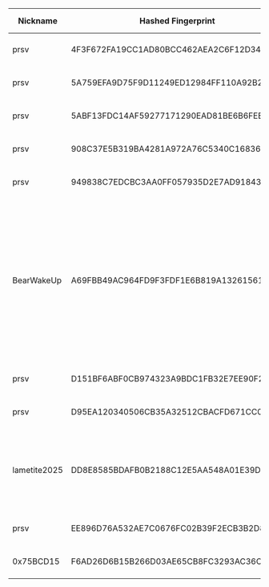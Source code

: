 | Nickname |  Hashed Fingerprint	| Or Addresses | Contact | Running | Flags | Last Seen | First Seen | Last Restarted | Advertised Bandwidth | Platform | Version | Version Status | Recommended Version | Verified hostnames | Exit policy |
|---|---|---|---|---|---|---|---|---|---|---|---|---|---|---|---|
|prsv | 4F3F672FA19CC1AD80BCC462AEA2C6F12D348A92 | ["51.210.177.4:9100","[2001:41d0:305:2100::5b1]:9100"] | email:admin[]prsv.ch url:https://prsv.ch/ proof:uri-rsa ciissversion:2 | true | Running, V2Dir, Valid | 2025-10-03 09:00:00 | 2025-10-03 06:00:00 | 2025-10-03 05:04:31 | 0 | Tor 0.4.8.18 on Linux | 0.4.8.18 | recommended | true | ["vps-68e81b2b.vps.ovh.net"] | ["reject *:*"]|
|prsv | 5A759EFA9D75F9D11249ED12984FF110A92B20C1 | ["135.125.183.193:9100","[2001:41d0:701:1100::9e20]:9100"] | email:admin[]prsv.ch url:https://prsv.ch/ proof:uri-rsa ciissversion:2 | true | Running, V2Dir, Valid | 2025-10-03 09:00:00 | 2025-10-03 06:00:00 | 2025-10-03 04:07:22 | 0 | Tor 0.4.8.18 on Linux | 0.4.8.18 | recommended | true | ["vps-f61f1203.vps.ovh.net"] | ["reject *:*"]|
|prsv | 5ABF13FDC14AF59277171290EAD81BE6B6FEEEAE | ["51.210.177.4:9000","[2001:41d0:305:2100::5b1]:9000"] | email:admin[]prsv.ch url:https://prsv.ch/ proof:uri-rsa ciissversion:2 | true | Running, V2Dir, Valid | 2025-10-03 09:00:00 | 2025-10-03 06:00:00 | 2025-10-03 05:04:28 | 0 | Tor 0.4.8.18 on Linux | 0.4.8.18 | recommended | true | ["vps-68e81b2b.vps.ovh.net"] | ["reject *:*"]|
|prsv | 908C37E5B319BA4281A972A76C5340C168363823 | ["51.210.177.4:9200","[2001:41d0:305:2100::5b1]:9200"] | email:admin[]prsv.ch url:https://prsv.ch/ proof:uri-rsa ciissversion:2 | true | Running, V2Dir, Valid | 2025-10-03 09:00:00 | 2025-10-03 06:00:00 | 2025-10-03 05:04:34 | 0 | Tor 0.4.8.18 on Linux | 0.4.8.18 | recommended | true | ["vps-68e81b2b.vps.ovh.net"] | ["reject *:*"]|
|prsv | 949838C7EDCBC3AA0FF057935D2E7AD9184389BD | ["135.125.183.193:9300","[2001:41d0:701:1100::9e20]:9300"] | email:admin[]prsv.ch url:https://prsv.ch/ proof:uri-rsa ciissversion:2 | true | Running, V2Dir, Valid | 2025-10-03 09:00:00 | 2025-10-03 06:00:00 | 2025-10-03 04:07:26 | 0 | Tor 0.4.8.18 on Linux | 0.4.8.18 | recommended | true | ["vps-f61f1203.vps.ovh.net"] | ["reject *:*"]|
|BearWakeUp | A69FBB49AC964FD9F3FDF1E6B819A13261561236 | ["144.31.188.82:443"] | your@email.com | true | Exit, Running, V2Dir, Valid | 2025-10-03 09:00:00 | 2025-10-03 03:00:00 | 2025-10-03 02:26:31 | 0 | Tor 0.4.8.18 on Linux | 0.4.8.18 | recommended | true | N/A | ["reject 0.0.0.0/8:*","reject 169.254.0.0/16:*","reject 127.0.0.0/8:*","reject 192.168.0.0/16:*","reject 10.0.0.0/8:*","reject 172.16.0.0/12:*","reject 144.31.188.82:*","reject *:25","reject *:119","reject *:135-139","reject *:445","reject *:563","reject *:1214","reject *:4661-4666","reject *:6346-6429","reject *:6699","reject *:6881-6999","accept *:*"]|
|prsv | D151BF6ABF0CB974323A9BDC1FB32E7EE90F27EA | ["51.210.177.4:9300","[2001:41d0:305:2100::5b1]:9300"] | email:admin[]prsv.ch url:https://prsv.ch/ proof:uri-rsa ciissversion:2 | true | Running, V2Dir, Valid | 2025-10-03 09:00:00 | 2025-10-03 06:00:00 | 2025-10-03 05:04:37 | 0 | Tor 0.4.8.18 on Linux | 0.4.8.18 | recommended | true | ["vps-68e81b2b.vps.ovh.net"] | ["reject *:*"]|
|prsv | D95EA120340506CB35A32512CBACFD671CC0A613 | ["135.125.183.193:9200","[2001:41d0:701:1100::9e20]:9200"] | email:admin[]prsv.ch url:https://prsv.ch/ proof:uri-rsa ciissversion:2 | true | Running, V2Dir, Valid | 2025-10-03 09:00:00 | 2025-10-03 06:00:00 | 2025-10-03 04:07:24 | 0 | Tor 0.4.8.18 on Linux | 0.4.8.18 | recommended | true | ["vps-f61f1203.vps.ovh.net"] | ["reject *:*"]|
|lametite2025 | DD8E8585BDAFB0B2188C12E5AA548A01E39DB038 | ["64.190.113.106:9001"] | lamet2016@proton.me | true | Exit, Running, V2Dir, Valid | 2025-10-03 09:00:00 | 2025-10-03 09:00:00 | 2025-10-03 07:58:44 | 0 | Tor 0.4.8.16 on Linux | 0.4.8.16 | recommended | true | N/A | ["reject 0.0.0.0/8:*","reject 169.254.0.0/16:*","reject 127.0.0.0/8:*","reject 192.168.0.0/16:*","reject 10.0.0.0/8:*","reject 172.16.0.0/12:*","reject 64.190.113.106:*","accept *:*"]|
|prsv | EE896D76A532AE7C0676FC02B39F2ECB3B2D8266 | ["135.125.183.193:9000","[2001:41d0:701:1100::9e20]:9000"] | email:admin[]prsv.ch url:https://prsv.ch/ proof:uri-rsa ciissversion:2 | true | Running, V2Dir, Valid | 2025-10-03 09:00:00 | 2025-10-03 06:00:00 | 2025-10-03 04:08:07 | 0 | Tor 0.4.8.18 on Linux | 0.4.8.18 | recommended | true | ["vps-f61f1203.vps.ovh.net"] | ["reject *:*"]|
|0x75BCD15 | F6AD26D6B15B266D03AE65CB8FC3293AC36C20B5 | ["217.154.217.52:443","[2a01:239:34a:1f00::1]:443"] | jzhigufujh@ueUZGUZGfzh78gz475ztg845z8tgzz45 | true | Running, V2Dir, Valid | 2025-10-03 09:00:00 | 2025-10-03 04:00:00 | 2025-10-03 03:24:34 | 0 | Tor 0.4.8.10 on Linux | 0.4.8.10 | recommended | true | ["ip217.154.217-52.pbiaas.com"] | ["reject *:*"]|
